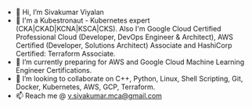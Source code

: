 - 👋 Hi, I’m Sivakumar Viyalan
- 🧳 I'm a Kubestronaut - Kubernetes expert (CKA|CKAD|KCNA|KSCA|CKS). Also I'm Google Cloud Certified Professional Cloud (Developer, DevOps Engineer & Architect), AWS Certified (Developer, Solutions Architect) Associate and HashiCorp Certified: Terraform Associate.
- 🌱 I’m currently preparing for AWS and Google Cloud Machine Learning Engineer Certifications.
- 💞️ I’m looking to collaborate on C++, Python, Linux, Shell Scripting, Git, Docker, Kubernetes, AWS, GCP, Terraform.
- 📫 Reach me @ v.sivakumar.mca@gmail.com

<!---
sivakumarviyalan/sivakumarviyalan is a ✨ special ✨ repository because its `README.md` (this file) appears on your GitHub profile.
You can click the Preview link to take a look at your changes.
--->
